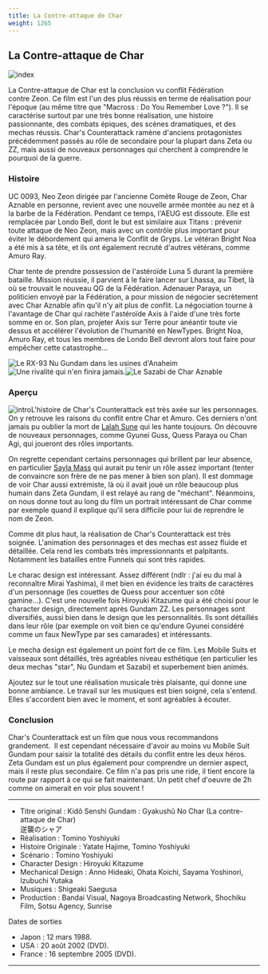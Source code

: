 ```yaml
---
title: La Contre-attaque de Char
weight: 1265
---
```


La Contre-attaque de Char
-------------------------


![index](/images/stories/saga/charcontreattaque/index.jpg)


La Contre-attaque de Char est la conclusion vu conflit Fédération contre Zeon. Ce film est l'un des plus réussis en terme de réalisation pour l'époque (au même titre que "Macross : Do You Remember Love ?"). Il se caractérise surtout par une très bonne réalisation, une histoire passionnante, des combats épiques, des scènes dramatiques, et des mechas réussis. Char's Counterattack ramène d'anciens protagonistes précédemment passés au rôle de secondaire pour la plupart dans Zeta ou ZZ, mais aussi de nouveaux personnages qui cherchent à comprendre le pourquoi de la guerre.


### Histoire


UC 0093, Neo Zeon dirigée par l'ancienne Comète Rouge de Zeon, Char Aznable en personne, revient avec une nouvelle armée montée au nez et à la barbe de la Fédération. Pendant ce temps, l'AEUG est dissoute. Elle est remplacée par Londo Bell, dont le but est similaire aux Titans : prévenir toute attaque de Neo Zeon, mais avec un contrôle plus important pour éviter le débordement qui amena le Conflit de Gryps. Le vétéran Bright Noa a été mis à sa tête, et ils ont également recruté d'autres vétérans, comme Amuro Ray.


Char tente de prendre possession de l'astéroïde Luna 5 durant la première bataille. Mission réussie, il parvient à le faire lancer sur Lhassa, au Tibet, là où se trouvait le nouveau QG de la Fédération. Adenauer Paraya, un politicien envoyé par la Fédération, a pour mission de négocier secrètement avec Char Aznable afin qu'il n'y ait plus de conflit. La négociation tourne à l'avantage de Char qui rachète l'astéroïde Axis à l'aide d'une très forte somme en or. Son plan, projeter Axis sur Terre pour anéantir toute vie dessus et accélérer l'évolution de l'humanité en NewTypes. Bright Noa, Amuro Ray, et tous les membres de Londo Bell devront alors tout faire pour empêcher cette catastrophe...


![Le RX-93 Nu Gundam dans les usines d'Anaheim](/images/mini/images-stories-saga-charcontreattaque-_tb_x120_img1.jpg)![Une rivalité qui n'en finira jamais.](/images/mini/images-stories-saga-charcontreattaque-_tb_x120_img2.jpg)![Le Sazabi de Char Aznable](/images/mini/images-stories-saga-charcontreattaque-_tb_x120_img3.jpg)
### Aperçu


![intro](/images/stories/saga/charcontreattaque/intro.jpg)L'histoire de Char's Counterattack est très axée sur les personnages. On y retrouve les raisons du conflit entre Char et Amuro. Ces derniers n'ont jamais pu oublier la mort de [Lalah Sune](uc/mobile-suit-gundam/lalah-sun.html) qui les hante toujours. On découvre de nouveaux personnages, comme Gyunei Guss, Quess Paraya ou Chan Agi, qui joueront des rôles importants.


On regrette cependant certains personnages qui brillent par leur absence, en particulier [Sayla Mass](uc/mobile-suit-gundam/sayla-mass.html) qui aurait pu tenir un rôle assez important (tenter de convaincre son frère de ne pas mener à bien son plan). Il est dommage de voir Char aussi extrémiste, là où il avait joué un rôle beaucoup plus humain dans Zeta Gundam, il est relayé au rang de "méchant". Néanmoins, on nous donne tout au long du film un portrait intéressant de Char comme par exemple quand il explique qu'il sera difficile pour lui de reprendre le nom de Zeon.


Comme dit plus haut, la réalisation de Char's Counterattack est très soignée. L'animation des personnages et des mechas est assez fluide et détaillée. Cela rend les combats très impressionnants et palpitants. Notamment les batailles entre Funnels qui sont très rapides.


Le charac design est intéressant. Assez différent (ndlr : j'ai eu du mal à reconnaître Mirai Yashima), il met bien en évidence les traits de caractères d'un personnage (les couettes de Quess pour accentuer son côté gamine...). C'est une nouvelle fois Hiroyuki Kitazume qui a été choisi pour le character design, directement après Gundam ZZ. Les personnages sont diversifiés, aussi bien dans le design que les personnalités. Ils sont détaillés dans leur rôle (par exemple on voit bien ce qu'endure Gyunei considéré comme un faux NewType par ses camarades) et intéressants.


Le mecha design est également un point fort de ce film. Les Mobile Suits et vaisseaux sont détaillés, très agréables niveau esthétique (en particulier les deux mechas "star", Nu Gundam et Sazabi) et superbement bien animés.


Ajoutez sur le tout une réalisation musicale très plaisante, qui donne une bonne ambiance. Le travail sur les musiques est bien soigné, cela s'entend. Elles s'accordent bien avec le moment, et sont agréables à écouter.


### Conclusion


Char's Counterattack est un film que nous vous recommandons grandement.  Il est cependant nécessaire d'avoir au moins vu Mobile Suit Gundam pour saisir la totalité des détails du conflit entre les deux héros. Zeta Gundam est un plus également pour comprendre un dernier aspect, mais il reste plus secondaire. Ce film n'a pas pris une ride, il tient encore la route par rapport à ce qui se fait maintenant. Un petit chef d'oeuvre de 2h comme on aimerait en voir plus souvent !




---


* Titre original : Kidô Senshi Gundam : Gyakushû No Char (La contre-attaque de Char)   
逆襲のシャア
* Réalisation : Tomino Yoshiyuki
* Histoire Originale : Yatate Hajime, Tomino Yoshiyuki
* Scénario : Tomino Yoshiyuki
* Character Design : Hiroyuki Kitazume
* Mechanical Design : Anno Hideaki, Ohata Koichi, Sayama Yoshinori, Izubuchi Yutaka
* Musiques : Shigeaki Saegusa
* Production : Bandai Visual, Nagoya Broadcasting Network, Shochiku Film, Sotsu Agency, Sunrise


Dates de sorties


* Japon : 12 mars 1988.
* USA : 20 août 2002 (DVD).
* France : 16 septembre 2005 (DVD).




---


 